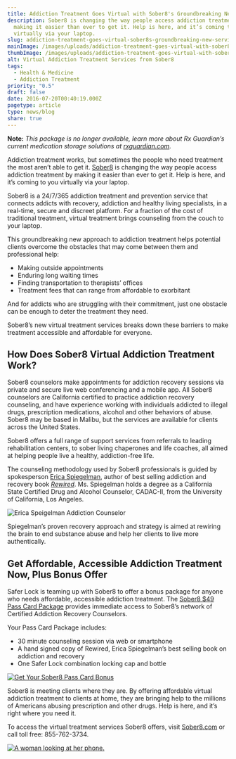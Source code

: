 ```yaml
---
title: Addiction Treatment Goes Virtual with Sober8's Groundbreaking New Service
description: Sober8 is changing the way people access addiction treatment by
  making it easier than ever to get it. Help is here, and it’s coming to you
  virtually via your laptop.
slug: addiction-treatment-goes-virtual-sober8s-groundbreaking-new-service
mainImage: /images/uploads/addiction-treatment-goes-virtual-with-sober8s-groundbreaking-new-service.jpg
thumbImage: /images/uploads/addiction-treatment-goes-virtual-with-sober8s-groundbreaking-new-service.jpg
alt: Virtual Addiction Treatment Services from Sober8
tags:
  - Health & Medicine
  - Addiction Treatment
priority: "0.5"
draft: false
date: 2016-07-20T00:40:19.000Z
pagetype: article
type: news/blog
share: true
---
```

**N﻿ote:** *This package is no longer available, learn more about Rx Guardian’s current medication storage solutions at [rxguardian.com](http://rxguardian.com/products/).*

Addiction treatment works, but sometimes the people who need treatment the most aren’t able to get it. [Sober8](http://sober8.com/) is changing the way people access addiction treatment by making it easier than ever to get it. Help is here, and it’s coming to you virtually via your laptop.

Sober8 is a 24/7/365 addiction treatment and prevention service that connects addicts with recovery, addiction and healthy living specialists, in a real-time, secure and discreet platform. For a fraction of the cost of traditional treatment, virtual treatment brings counseling from the couch to your laptop.

This groundbreaking new approach to addiction treatment helps potential clients overcome the obstacles that may come between them and professional help:

* Making outside appointments
* Enduring long waiting times
* Finding transportation to therapists’ offices
* Treatment fees that can range from affordable to exorbitant

And for addicts who are struggling with their commitment, just one obstacle can be enough to deter the treatment they need.

Sober8’s new virtual treatment services breaks down these barriers to make treatment accessible and affordable for everyone.

## How Does Sober8 Virtual Addiction Treatment Work?

Sober8 counselors make appointments for addiction recovery sessions via private and secure live web conferencing and a mobile app. All Sober8 counselors are California certified to practice addiction recovery counseling, and have experience working with individuals addicted to illegal drugs, prescription medications, alcohol and other behaviors of abuse. Sober8 may be based in Malibu, but the services are available for clients across the United States.

Sober8 offers a full range of support services from referrals to leading rehabilitation centers, to sober living chaperones and life coaches, all aimed at helping people live a healthy, addiction-free life.

The counseling methodology used by Sober8 professionals is guided by spokesperson [Erica Spiegelman](http://ericaspiegelman.com/), author of best selling addiction and recovery book *[Rewired](http://www.penguinrandomhouse.com/books/246996/rewired-by-erica-spiegelman/9781578265657/)*. Ms. Spiegelman holds a degree as a California State Certified Drug and Alcohol Counselor, CADAC-II, from the University of California, Los Angeles.

![Erica Speigelman Addiction Counselor](/images/uploads/EricaSred-1.jpg "Erica Speigelman Addiction Counselor")

Spiegelman’s proven recovery approach and strategy is aimed at rewiring the brain to end substance abuse and help her clients to live more authentically.

## Get Affordable, Accessible Addiction Treatment Now, Plus Bonus Offer

Safer Lock is teaming up with Sober8 to offer a bonus package for anyone who needs affordable, accessible addiction treatment. The [Sober8 $49 Pass Card Package](https://saferlockrx.com/sober8-pass-card/) provides immediate access to Sober8’s network of Certified Addiction Recovery Counselors.

Your Pass Card Package includes:

* 30 minute counseling session via web or smartphone
* A hand signed copy of Rewired, Erica Spiegelman’s best selling book on addiction and recovery
* One Safer Lock combination locking cap and bottle

[![Get Your Sober8 Pass Card Bonus](/images/uploads/49-pass-card-sober8.jpg "Get Your Sober8 Pass Card Bonus")](https://saferlockrx.com/sober8-pass-card/)

Sober8 is meeting clients where they are. By offering affordable virtual addiction treatment to clients at home, they are bringing help to the millions of Americans abusing prescription and other drugs. Help is here, and it’s right where you need it.

To access the virtual treatment services Sober8 offers, visit [Sober8.com](http://sober8.com/) or call toll free: 855-762-3734.

[![A woman looking at her phone.](/images/uploads/rxguardian-well-rx-graphic.jpg "Save up to 80 percent on prescription drugs.")](https://www.wellrx.com/rx-discount-card/enroll/?invitecode=SaferLock%20&utm_source=SaferLock%20&utm_medium=affiliate&utm_campaign=%3cblogs%3E "WellRx Link")